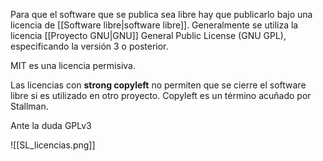 Para que el software que se publica sea libre hay que publicarlo bajo una licencia de [[Software libre|software libre]]. Generalmente se utiliza la licencia [[Proyecto GNU|GNU]] General Public License (GNU GPL), especificando la versión 3 o posterior.

MIT es una licencia permisiva.

Las licencias con **strong copyleft** no permiten que se cierre el software libre si es utilizado en otro proyecto. Copyleft es un término acuñado por Stallman.

Ante la duda GPLv3

![[SL_licencias.png]]